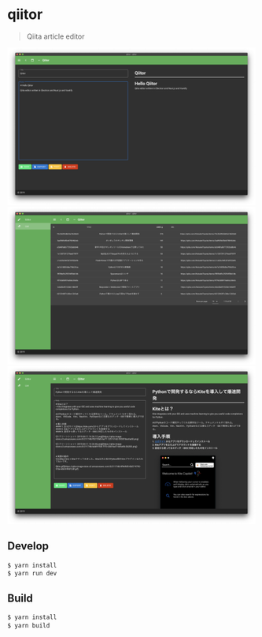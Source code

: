 # qiitor

> Qiita article editor

![](images/screen_shot1.png)
![](images/screen_shot2.png)
![](images/screen_shot3.png)


## Develop
```bash
$ yarn install
$ yarn run dev
```

## Build
```bash
$ yarn install
$ yarn build
```
